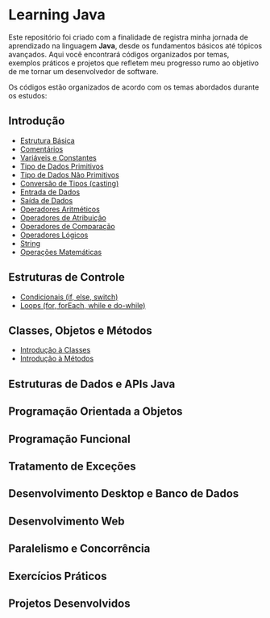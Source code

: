 # Learning Java

Este repositório foi criado com a finalidade de registra minha jornada de aprendizado na linguagem **Java**, desde os fundamentos básicos até tópicos avançados. Aqui você encontrará códigos organizados por temas, exemplos práticos e projetos que refletem meu progresso rumo ao objetivo de me tornar um desenvolvedor de software.

Os códigos estão organizados de acordo com os temas abordados durante os estudos:

## Introdução

- [Estrutura Básica](/modulo1-fundamentos/src/secao1_introducao/EstruturaBasica.java) 
- [Comentários](/modulo1-fundamentos/src/secao1_introducao/)
- [Variáveis e Constantes](/modulo1-fundamentos/src/secao1_introducao/Variaveis.java)
- [Tipo de Dados Primitivos](/modulo1-fundamentos/src/secao1_introducao/TipoDeDadosPrimitivos.java)
- [Tipo de Dados Não Primitivos](modulo1-fundamentos/src/secao1_introducao/TipoDeDadosPrimitivos.java)
- [Conversão de Tipos (casting)](modulo1-fundamentos/src/secao1_introducao/ConversaoDeTipos.java)
- [Entrada de Dados](modulo1-fundamentos/src/secao1_introducao/EntradaDeDados.java)
- [Saída de Dados](modulo1-fundamentos/src/secao1_introducao/SaidaDeDados.java)
- [Operadores Aritméticos ](modulo1-fundamentos/src/secao1_introducao/OperadoresArtmeticos.java)
- [Operadores de Atribuição ](modulo1-fundamentos/src/secao1_introducao/OperadoresAtribuicao.java)
- [Operadores de Comparação ](modulo1-fundamentos/src/secao1_introducao/OperadoresComparacao.java)
- [Operadores Lógicos ](modulo1-fundamentos/src/secao1_introducao/OperadoresLogicos.java)
- [String](modulo1-fundamentos/src/secao1_introducao/TipoString.java)
- [Operações Matemáticas](modulo1-fundamentos/src/secao1_introducao/OperacoesMatematicas.java)

## Estruturas de Controle

- [Condicionais (if, else, switch)]()
- [Loops (for, forEach, while e do-while)]()

## Classes, Objetos e Métodos

- [Introdução à Classes]()
- [Introdução à Métodos]()

## Estruturas de Dados e APIs Java



## Programação Orientada a Objetos



## Programação Funcional



## Tratamento de Exceções



## Desenvolvimento Desktop e Banco de Dados



## Desenvolvimento Web



## Paralelismo e Concorrência



## Exercícios Práticos



## Projetos Desenvolvidos

